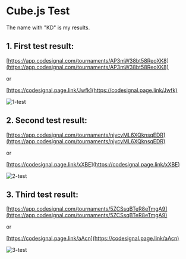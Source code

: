 # Cube.js Test

The name with "KD" is my results.

## 1. First test result: 

[https://app.codesignal.com/tournaments/AP3mW38bt58ReoXK8](https://app.codesignal.com/tournaments/AP3mW38bt58ReoXK8)

or

[https://codesignal.page.link/Jwfk](https://codesignal.page.link/Jwfk)

![1-test](https://user-images.githubusercontent.com/39133739/87639968-a3156700-c763-11ea-9915-581fb23bf9b8.png)

## 2. Second test result: 

[https://app.codesignal.com/tournaments/njvcyML6XQknsqEDR](https://app.codesignal.com/tournaments/njvcyML6XQknsqEDR)

or 

[https://codesignal.page.link/xXBE](https://codesignal.page.link/xXBE)

![2-test](https://user-images.githubusercontent.com/39133739/87639975-a577c100-c763-11ea-8c58-202974bd9b35.png)


## 3. Third test result: 
      
[https://app.codesignal.com/tournaments/5ZCSsqBTeR8eTmgA9](https://app.codesignal.com/tournaments/5ZCSsqBTeR8eTmgA9)

or

[https://codesignal.page.link/aAcn](https://codesignal.page.link/aAcn)

![3-test](https://user-images.githubusercontent.com/39133739/87639983-a7da1b00-c763-11ea-8e46-9f6417294983.png)
